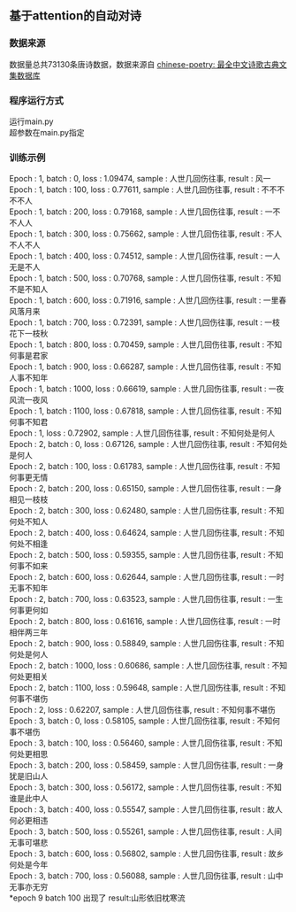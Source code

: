 ## 基于attention的自动对诗

### 数据来源
数据量总共73130条唐诗数据，数据来源自
[chinese-poetry: 最全中文诗歌古典文集数据库](https://github.com/chinese-poetry/chinese-poetry)


### 程序运行方式
运行main.py     
超参数在main.py指定    

### 训练示例
Epoch : 1, batch : 0, loss : 1.09474, sample : 人世几回伤往事, result : 风一<eos><eos><eos><eos><eos><eos>     
Epoch : 1, batch : 100, loss : 0.77611, sample : 人世几回伤往事, result : 不不不不不人<eos><eos>      
Epoch : 1, batch : 200, loss : 0.79168, sample : 人世几回伤往事, result : 一不不人人<eos><eos><eos>     
Epoch : 1, batch : 300, loss : 0.75662, sample : 人世几回伤往事, result : 不人不人不人<eos><eos>     
Epoch : 1, batch : 400, loss : 0.74512, sample : 人世几回伤往事, result : 一人无是不人<eos><eos>     
Epoch : 1, batch : 500, loss : 0.70768, sample : 人世几回伤往事, result : 不知不是不知人<eos>     
Epoch : 1, batch : 600, loss : 0.71916, sample : 人世几回伤往事, result : 一里春风落月来<eos>    
Epoch : 1, batch : 700, loss : 0.72391, sample : 人世几回伤往事, result : 一枝花下一枝秋<eos>     
Epoch : 1, batch : 800, loss : 0.70459, sample : 人世几回伤往事, result : 不知何事是君家<eos>     
Epoch : 1, batch : 900, loss : 0.66287, sample : 人世几回伤往事, result : 不知人事不知年<eos>     
Epoch : 1, batch : 1000, loss : 0.66619, sample : 人世几回伤往事, result : 一夜风流一夜风<eos>      
Epoch : 1, batch : 1100, loss : 0.67818, sample : 人世几回伤往事, result : 不知何事不知君<eos>      
Epoch : 1, loss : 0.72902, sample : 人世几回伤往事, result : 不知何处是何人<eos>     
Epoch : 2, batch : 0, loss : 0.67126, sample : 人世几回伤往事, result : 不知何处是何人<eos>      
Epoch : 2, batch : 100, loss : 0.61783, sample : 人世几回伤往事, result : 不知何事更无情<eos>     
Epoch : 2, batch : 200, loss : 0.65150, sample : 人世几回伤往事, result : 一身相见一枝枝<eos>      
Epoch : 2, batch : 300, loss : 0.62480, sample : 人世几回伤往事, result : 不知何处不知人<eos>      
Epoch : 2, batch : 400, loss : 0.64624, sample : 人世几回伤往事, result : 不知何处不相逢<eos>     
Epoch : 2, batch : 500, loss : 0.59355, sample : 人世几回伤往事, result : 不知何事不如来<eos>     
Epoch : 2, batch : 600, loss : 0.62644, sample : 人世几回伤往事, result : 一时无事不知年<eos>      
Epoch : 2, batch : 700, loss : 0.63523, sample : 人世几回伤往事, result : 一生何事更何如<eos>     
Epoch : 2, batch : 800, loss : 0.61616, sample : 人世几回伤往事, result : 一时相伴两三年<eos>     
Epoch : 2, batch : 900, loss : 0.58849, sample : 人世几回伤往事, result : 不知何处是何人<eos>     
Epoch : 2, batch : 1000, loss : 0.60686, sample : 人世几回伤往事, result : 不知何处更相关<eos>     
Epoch : 2, batch : 1100, loss : 0.59648, sample : 人世几回伤往事, result : 不知何事不堪伤<eos>     
Epoch : 2, loss : 0.62207, sample : 人世几回伤往事, result : 不知何事不堪伤<eos>      
Epoch : 3, batch : 0, loss : 0.58105, sample : 人世几回伤往事, result : 不知何事不堪伤<eos>      
Epoch : 3, batch : 100, loss : 0.56460, sample : 人世几回伤往事, result : 不知何处更相思<eos>      
Epoch : 3, batch : 200, loss : 0.58459, sample : 人世几回伤往事, result : 一身犹是旧山人<eos>     
Epoch : 3, batch : 300, loss : 0.56172, sample : 人世几回伤往事, result : 不知谁是此中人<eos>    
Epoch : 3, batch : 400, loss : 0.55547, sample : 人世几回伤往事, result : 故人何必更相违<eos>   
Epoch : 3, batch : 500, loss : 0.55261, sample : 人世几回伤往事, result : 人间无事可堪悲<eos>   
Epoch : 3, batch : 600, loss : 0.56802, sample : 人世几回伤往事, result : 故乡何处是今年<eos>    
Epoch : 3, batch : 700, loss : 0.56088, sample : 人世几回伤往事, result : 山中无事亦无穷<eos>    
*epoch 9 batch 100 出现了 result:山形依旧枕寒流
